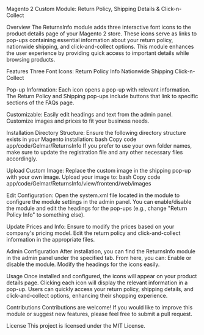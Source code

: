 Magento 2 Custom Module: Return Policy, Shipping Details & Click-n-Collect

Overview
The ReturnsInfo module adds three interactive font icons to the product details page of your Magento 2 store. These icons serve as links to pop-ups containing essential information about your return policy, nationwide shipping, and click-and-collect options. This module enhances the user experience by providing quick access to important details while browsing products.

Features
Three Font Icons:
Return Policy Info
Nationwide Shipping
Click-n-Collect

Pop-up Information:
Each icon opens a pop-up with relevant information.
The Return Policy and Shipping pop-ups include buttons that link to specific sections of the FAQs page.

Customizable:
Easily edit headings and text from the admin panel.
Customize images and prices to fit your business needs.

Installation
Directory Structure: Ensure the following directory structure exists in your Magento installation:
bash
Copy code
app/code/Gelmar/ReturnsInfo
If you prefer to use your own folder names, make sure to update the registration file and any other necessary files accordingly.

Upload Custom Image:
Replace the custom image in the shipping pop-up with your own image.
Upload your image to:
bash
Copy code
app/code/Gelmar/ReturnsInfo/view/frontend/web/images

Edit Configuration:
Open the system.xml file located in the module to configure the module settings in the admin panel.
You can enable/disable the module and edit the headings for the pop-ups (e.g., change "Return Policy Info" to something else).

Update Prices and Info:
Ensure to modify the prices based on your company's pricing model.
Edit the return policy and click-and-collect information in the appropriate files.

Admin Configuration
After installation, you can find the ReturnsInfo module in the admin panel under the specified tab. From here, you can:
Enable or disable the module.
Modify the headings for the icons easily.

Usage
Once installed and configured, the icons will appear on your product details page. Clicking each icon will display the relevant information in a pop-up. Users can quickly access your return policy, shipping details, and click-and-collect options, enhancing their shopping experience.

Contributions
Contributions are welcome! If you would like to improve this module or suggest new features, please feel free to submit a pull request.

License
This project is licensed under the MIT License.

